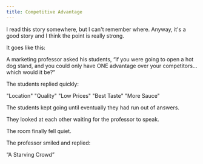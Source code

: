 ```yaml
---
title: Competitive Advantage
---
```


I read this story somewhere, but I can't remember where. Anyway, it's a good story and I think the point is really strong.

It goes like this:

A marketing professor asked his students, “if you were going to open a hot dog stand, and you could only have ONE advantage over your competitors… which would it be?”

The students replied quickly:

"Location"
"Quality"
"Low Prices"
"Best Taste"
"More Sauce"

The students kept going until eventually they had run out of answers.

They looked at each other waiting for the professor to speak.

The room finally fell quiet.

The professor smiled and replied:

“A Starving Crowd”

